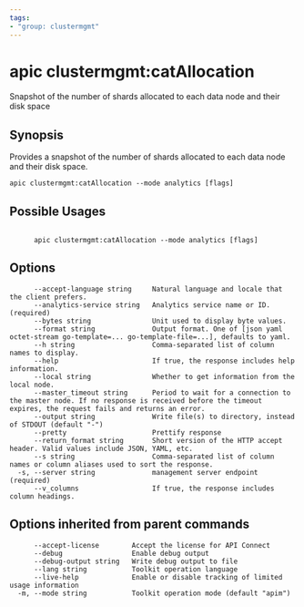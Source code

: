 ```yaml
---
tags:
- "group: clustermgmt"
---
```

# apic clustermgmt:catAllocation

Snapshot of the number of shards allocated to each data node and their disk space

## Synopsis

Provides a snapshot of the number of shards allocated to each data node and their disk space.

```
apic clustermgmt:catAllocation --mode analytics [flags]
```

## Possible Usages

```

      apic clustermgmt:catAllocation --mode analytics [flags]

```

## Options

```
      --accept-language string     Natural language and locale that the client prefers.
      --analytics-service string   Analytics service name or ID. (required)
      --bytes string               Unit used to display byte values.
      --format string              Output format. One of [json yaml octet-stream go-template=... go-template-file=...], defaults to yaml.
      --h string                   Comma-separated list of column names to display.
      --help                       If true, the response includes help information.
      --local string               Whether to get information from the local node.
      --master_timeout string      Period to wait for a connection to the master node. If no response is received before the timeout expires, the request fails and returns an error.
      --output string              Write file(s) to directory, instead of STDOUT (default "-")
      --pretty                     Prettify response
      --return_format string       Short version of the HTTP accept header. Valid values include JSON, YAML, etc.
      --s string                   Comma-separated list of column names or column aliases used to sort the response.
  -s, --server string              management server endpoint (required)
      --v_columns                  If true, the response includes column headings.
```

## Options inherited from parent commands

```
      --accept-license        Accept the license for API Connect
      --debug                 Enable debug output
      --debug-output string   Write debug output to file
      --lang string           Toolkit operation language
      --live-help             Enable or disable tracking of limited usage information
  -m, --mode string           Toolkit operation mode (default "apim")
```
